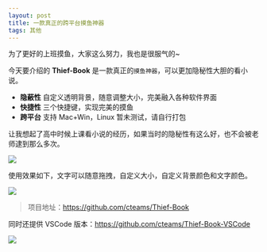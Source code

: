 ```yaml
---
layout: post
title: 一款真正的跨平台摸鱼神器
tags: 其他
---
```


为了更好的上班摸鱼，大家这么努力，我也是很服气的~

今天要介绍的 **Thief-Book** 是一款真正的`摸鱼神器`，可以更加隐秘性大胆的看小说。

- **隐蔽性** 自定义透明背景，随意调整大小，完美融入各种软件界面
- **快捷性** 三个快捷键，实现完美的摸鱼
- **跨平台** 支持 Mac+Win，Linux 暂未测试，请自行打包

让我想起了高中时候上课看小说的经历，如果当时的隐秘性有这么好，也不会被老师逮到那么多次。

![](<https://raw.githubusercontent.com/cteams/Thief-Book/master/images/b.png>)

使用效果如下，文字可以随意拖拽，自定义大小，自定义背景颜色和文字颜色。

![](<https://raw.githubusercontent.com/cteams/Thief-Book/master/images/2.png>)

> 项目地址：<https://github.com/cteams/Thief-Book>

同时还提供 VSCode 版本：<https://github.com/cteams/Thief-Book-VSCode>

![](<https://raw.githubusercontent.com/cteams/Thief-Book-VSCode/master/images/1.png>)